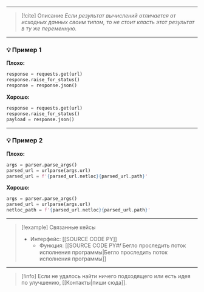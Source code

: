 ***

> [!cite] Описание
>_Если результат вычислений отличается от исходных данных своим типом, то не стоит класть этот результат в ту же переменную._

***
### 💡 Пример 1


**Плохо:**
```python
response = requests.get(url)
response.raise_for_status()
response = response.json()
```

**Хорошо:**
```python
response = requests.get(url)
response.raise_for_status()
payload = response.json()
```

***
### 💡 Пример 2


**Плохо:**
```python
args = parser.parse_args()
parsed_url = urlparse(args.url)
parsed_url = f'{parsed_url.netloc}{parsed_url.path}'
```

**Хорошо:**
```python
args = parser.parse_args()
parsed_url = urlparse(args.url)
netloc_path = f'{parsed_url.netloc}{parsed_url.path}'
```

***

> [!example] Связанные кейсы
>- Интерфейс: [[SOURCE CODE PY]]
>	- Функция: [[SOURCE CODE PY#𝑓 Бегло проследить поток исполнения программы|Бегло проследить поток исполнения программы]]

***

> [!info]
> Если не удалось найти ничего подходящего или есть идея по улучшению, [[Контакты|пиши сюда]].
